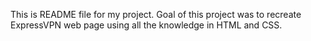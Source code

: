 This is README file for my project. Goal of this project was to recreate ExpressVPN web page using all the knowledge in HTML and CSS.